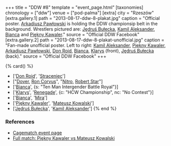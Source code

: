 +++
title = "DDW #8"
template = "event_page.html"
[taxonomies]
chronology = ["ddw"]
venue = ["pod-palma"]
[extra]
city = "Rzeszów"
[extra.gallery.1]
path = "2013-08-17-ddw-8-plakat.jpg"
caption = "Official poster. [Arkadiusz Pawłowski](@/w/pan-pawlowski.md) is holding the DDW championsip belt in the background. Wrestlers pictured are: [Jędruś Bułecka](@/w/jedrus-bulecka.md), [Kamil Aleksander](@/w/kamil-aleksander.md), [Bianca](@/w/bianca.md) and [Piękny Kawaler](@/w/piekny-kawaler.md)."
source = "Official DDW Facebook"
[extra.gallery.2]
path = "2013-08-17-ddw-8-plakat-unofficial.jpg"
caption = "Fan-made unofficial poster. Left to right: [Kamil Aleksander](@/w/kamil-aleksander.md), [Piękny Kawaler](@/w/piekny-kawaler.md), [Arkadiusz Pawłowski](@/w/pan-pawlowski.md), [Don Roid](@/w/don-roid.md), [Bianca](@/w/bianca.md), [Klarys](@/w/klarys.md) (front), [Jędruś Bułecka](@/w/jedrus-bulecka.md) (back)."
source = "Official DDW Facebook"
+++

{% card() %}
- ['[Don Roid](@/w/don-roid.md)', '[Straceniec](@/w/shadow.md)']
- ["[Dover](@/w/dover.md), [Ron Corvus](@/w/ron-corvus.md)", "[Nitro](@/w/nitro.md),
    [Robert Star](@/w/robert-star.md)"]
- ['[Bianca](@/w/bianca.md)', {s: "Ten Man Intergender Battle Royal"}]
- ['[Klarys](@/w/klarys.md)', '[Renegade](@/w/renegade.md)', {c: "HCW Championship",
    nc: "No Contest"}]
- ['[Bianca](@/w/bianca.md)', '[Mira](@/w/mira.md)']
- ['[Piękny Kawaler](@/w/piekny-kawaler.md)', '[Mateusz Kowalski](@/w/mateusz-kakareko.md)']
- ['[Jędruś Bułecka](@/w/jedrus-bulecka.md)', '[Kamil Aleksander](@/w/kamil-aleksander.md)']
{% end %}

### References

* [Cagematch event page](https://www.cagematch.net/?id=1&nr=100075)
* [Full match: Piękny Kawaler vs Mateusz Kowalski](https://youtu.be/i8G32mC6Hu8?feature=shared)
